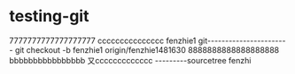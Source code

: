 # testing-git
7777777777777777777
ccccccccccccccc
fenzhie1
git-----------------------
git checkout -b fenzhie1 origin/fenzhie1481630
8888888888888888888
bbbbbbbbbbbbbbbb
又ccccccccccccc
---------sourcetree fenzhi